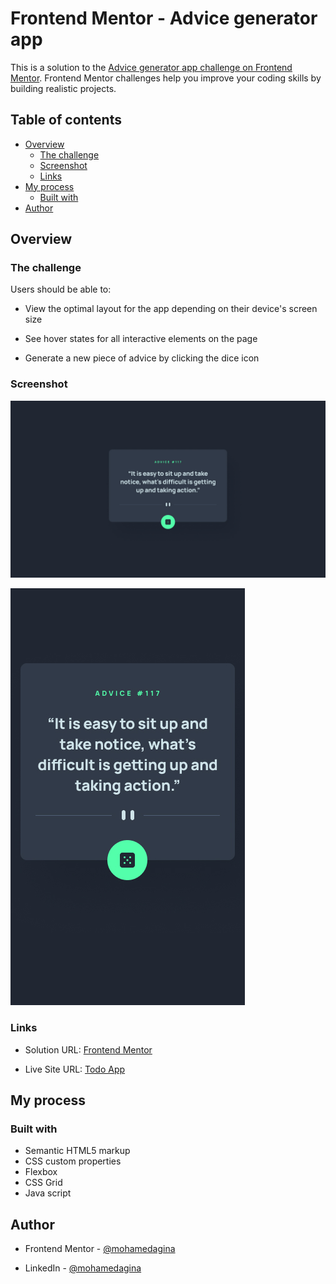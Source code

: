 # Frontend Mentor - Advice generator app

This is a solution to the [Advice generator app challenge on Frontend Mentor](https://www.frontendmentor.io/challenges/advice-generator-app-QdUG-13db). Frontend Mentor challenges help you improve your coding skills by building realistic projects.

## Table of contents

- [Overview](#overview)
  - [The challenge](#the-challenge)
  - [Screenshot](#screenshot)
  - [Links](#links)
- [My process](#my-process)
  - [Built with](#built-with)
- [Author](#author)

## Overview

### The challenge

Users should be able to:

- View the optimal layout for the app depending on their device's screen size

- See hover states for all interactive elements on the page

- Generate a new piece of advice by clicking the dice icon

### Screenshot

![Desktop screenshot](design\desktop-design.jpg)

![Mobile screenshot ](design\mobile-design.jpg)

### Links

- Solution URL: [Frontend Mentor](https://www.frontendmentor.io/solutions/responsive-todo-app-using-react-js-and-beautiful-drag-and-drop-qcYY1oZQSy)

- Live Site URL: [Todo App](https://todo-app-mohamedagina.vercel.app/)

## My process

### Built with

- Semantic HTML5 markup
- CSS custom properties
- Flexbox
- CSS Grid
- Java script

## Author

- Frontend Mentor - [@mohamedagina](https://www.frontendmentor.io/profile/mohamedagina)

- LinkedIn - [@mohamedagina](https://www.linkedin.com/in/mohamed-agina/)
